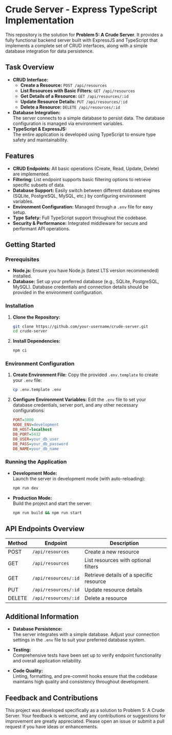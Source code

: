 # Crude Server - Express TypeScript Implementation

This repository is the solution for **Problem 5: A Crude Server**. It provides a fully functional backend server built with ExpressJS and TypeScript that implements a complete set of CRUD interfaces, along with a simple database integration for data persistence.

## Task Overview

- **CRUD Interface:**
  - **Create a Resource:** `POST /api/resources`
  - **List Resources with Basic Filters:** `GET /api/resources`
  - **Get Details of a Resource:** `GET /api/resources/:id`
  - **Update Resource Details:** `PUT /api/resources/:id`
  - **Delete a Resource:** `DELETE /api/resources/:id`
- **Database Integration:**  
  The server connects to a simple database to persist data. The database configuration is managed via environment variables.
- **TypeScript & ExpressJS:**  
  The entire application is developed using TypeScript to ensure type safety and maintainability.

## Features

- **CRUD Endpoints:** All basic operations (Create, Read, Update, Delete) are implemented.
- **Filtering:** List endpoint supports basic filtering options to retrieve specific subsets of data.
- **Database Support:** Easily switch between different database engines (SQLite, PostgreSQL, MySQL, etc.) by configuring environment variables.
- **Environment Configuration:** Managed through a `.env` file for easy setup.
- **Type Safety:** Full TypeScript support throughout the codebase.
- **Security & Performance:** Integrated middleware for secure and performant API operations.

## Getting Started

### Prerequisites

- **Node.js:** Ensure you have Node.js (latest LTS version recommended) installed.
- **Database:** Set up your preferred database (e.g., SQLite, PostgreSQL, MySQL). Database credentials and connection details should be provided in the environment configuration.

### Installation

1. **Clone the Repository:**
   ```bash
   git clone https://github.com/your-username/crude-server.git
   cd crude-server
   ```

2. **Install Dependencies:**
   ```bash
   npm ci
   ```

### Environment Configuration

1. **Create Environment File:**
   Copy the provided `.env.template` to create your `.env` file:
   ```bash
   cp .env.template .env
   ```

2. **Configure Environment Variables:**
   Edit the `.env` file to set your database credentials, server port, and any other necessary configurations:
   ```ini
   PORT=3000
   NODE_ENV=development
   DB_HOST=localhost
   DB_PORT=5432
   DB_USER=your_db_user
   DB_PASS=your_db_password
   DB_NAME=your_db_name
   ```

### Running the Application

- **Development Mode:**  
  Launch the server in development mode (with auto-reloading):
  ```bash
  npm run dev
  ```

- **Production Mode:**  
  Build the project and start the server:
  ```bash
  npm run build && npm run start
  ```

## API Endpoints Overview

| Method  | Endpoint              | Description                           |
|---------|-----------------------|---------------------------------------|
| POST    | `/api/resources`      | Create a new resource                 |
| GET     | `/api/resources`      | List resources with optional filters  |
| GET     | `/api/resources/:id`  | Retrieve details of a specific resource|
| PUT     | `/api/resources/:id`  | Update resource details               |
| DELETE  | `/api/resources/:id`  | Delete a resource                     |

## Additional Information

- **Database Persistence:**  
  The server integrates with a simple database. Adjust your connection settings in the `.env` file to suit your preferred database system.

- **Testing:**  
  Comprehensive tests have been set up to verify endpoint functionality and overall application reliability.

- **Code Quality:**  
  Linting, formatting, and pre-commit hooks ensure that the codebase maintains high quality and consistency throughout development.

## Feedback and Contributions

This project was developed specifically as a solution to Problem 5: A Crude Server. Your feedback is welcome, and any contributions or suggestions for improvement are greatly appreciated. Please open an issue or submit a pull request if you have ideas or enhancements.